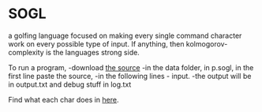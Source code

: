# SOGL
a golfing language focused on making every single command character work on every possible type of input.
If anything, then kolmogorov-complexity is the languages strong side.

To run a program, 
  -download [the source](https://github.com/dzaima/SOGL/blob/master/P5ParserV0_5/P5ParserV0_5.zip)
  -in the data folder, in p.sogl, in the first line paste the source, 
  -in the following lines - input.
  -the output will be in output.txt and debug stuff in log.txt

Find what each char does in [here](https://github.com/dzaima/SOGL/blob/master/charDefsParser/data/charDefs.txt).
